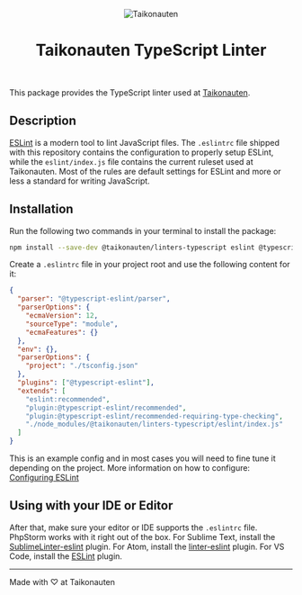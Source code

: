<p align="center">
  <img src="https://i.imgur.com/dV1aZjJ.png" title="Taikonauten">
</p>

<h1 align="center">Taikonauten TypeScript Linter</h1>

<p>&nbsp;</p>

This package provides the TypeScript linter used at [Taikonauten](https://taikonauten.com).

## Description

[ESLint](https://eslint.org/) is a modern tool to lint JavaScript files. The `.eslintrc` file shipped with this repository contains the configuration to properly setup ESLint, while the `eslint/index.js` file contains the current ruleset used at Taikonauten. Most of the rules are default settings for ESLint and more or less a standard for writing JavaScript.

## Installation

Run the following two commands in your terminal to install the package:

```bash
npm install --save-dev @taikonauten/linters-typescript eslint @typescript-eslint/parser @typescript-eslint/eslint-plugin
```

Create a `.eslintrc` file in your project root and use the following content for it:

```json
{
  "parser": "@typescript-eslint/parser",
  "parserOptions": {
    "ecmaVersion": 12,
    "sourceType": "module",
    "ecmaFeatures": {}
  },
  "env": {},
  "parserOptions": {
    "project": "./tsconfig.json"
  },
  "plugins": ["@typescript-eslint"],
  "extends": [
    "eslint:recommended",
    "plugin:@typescript-eslint/recommended",
    "plugin:@typescript-eslint/recommended-requiring-type-checking",
    "./node_modules/@taikonauten/linters-typescript/eslint/index.js"
  ]
}
```

This is an example config and in most cases you will need to fine tune it depending on the project.
More information on how to configure: [Configuring ESLint](https://eslint.org/docs/user-guide/configuring)

## Using with your IDE or Editor

After that, make sure your editor or IDE supports the `.eslintrc` file. PhpStorm works with it right out of the box.
For Sublime Text, install the [SublimeLinter-eslint](https://github.com/SublimeLinter/SublimeLinter-eslint) plugin.
For Atom, install the [linter-eslint](https://atom.io/packages/linter-eslint) plugin.
For VS Code, install the [ESLint](https://marketplace.visualstudio.com/items?itemName=dbaeumer.vscode-eslint) plugin.

---

Made with ♡ at Taikonauten
